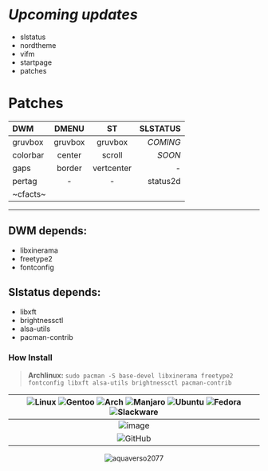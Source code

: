 # _*Upcoming updates*_
+ slstatus
+ nordtheme
+ vifm
+ startpage
+ patches

# Patches
| DWM | DMENU | ST| SLSTATUS |
|:-- |:--:| :--:|  --:|
| gruvbox | gruvbox   | gruvbox  | _COMING_ |
| colorbar | center    | scroll    | _SOON_ |
| gaps | border | vertcenter | - |
| pertag | - | - | status2d |
| ~cfacts~ |
---
## DWM depends:
+ libxinerama
+ freetype2
+ fontconfig

## Slstatus depends:
+ libxft
+ brightnessctl
+ alsa-utils
+ pacman-contrib
### How Install
>**Archlinux:**
`sudo pacman -S base-devel libxinerama freetype2 fontconfig libxft alsa-utils brightnessctl pacman-contrib`

| ![Linux](https://img.shields.io/badge/Linux-FCC624?style=for-the-badge&logo=linux&logoColor=black) ![Gentoo](https://img.shields.io/badge/Gentoo-54487A?style=for-the-badge&logo=gentoo&logoColor=white) ![Arch](https://img.shields.io/badge/Arch%20Linux-1793D1?logo=arch-linux&logoColor=fff&style=for-the-badge) ![Manjaro](https://img.shields.io/badge/Manjaro-35BF5C?style=for-the-badge&logo=Manjaro&logoColor=white) ![Ubuntu](https://img.shields.io/badge/Ubuntu-E95420?style=for-the-badge&logo=ubuntu&logoColor=white) ![Fedora](https://img.shields.io/badge/Fedora-294172?style=for-the-badge&logo=fedora&logoColor=white) ![Slackware](https://img.shields.io/badge/-Slackware-%231357BD?style=for-the-badge&logo=slackware&logoColor=white) |
|:--:|
| ![image](https://github.com/aquaverso2077/dots/assets/149948716/0fac3da0-b893-4f28-8712-6d76c1f6cf7a) |
| ![GitHub](https://img.shields.io/badge/github-%23121011.svg?style=for-the-badge&logo=github&logoColor=white) |
<p align="center"> <img src="https://komarev.com/ghpvc/?username=aquaverso2077&label=Profile%20views&color=0e75b6&style=flat" alt="aquaverso2077" /> </p>

